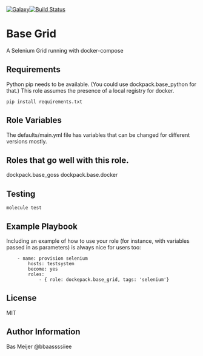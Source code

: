 [![Galaxy](https://img.shields.io/badge/galaxy-dockpack.base__grid-blue.svg?style=flat)](https://galaxy.ansible.com/dockpack/base_grid)[![Build Status](https://api.travis-ci.org/dockpack/base_grid.svg)](https://travis-ci.org/dockpack/base_grid)


Base Grid
=========

A Selenium Grid running with docker-compose

Requirements
------------
Python pip needs to be available. (You could use dockpack.base_python for that.)
This role assumes the presence of a local registry for docker.

```
pip install requirements.txt
```

Role Variables
--------------

The defaults/main.yml file has variables that can be changed for different versions mostly.

Roles that go well with this role.
------------

dockpack.base_goss
dockpack.base.docker

Testing
-------

```
molecule test
```

Example Playbook
----------------

Including an example of how to use your role (for instance, with variables passed in as parameters) is always nice for users too:

		- name: provision selenium
			hosts: testsystem
			become: yes
			roles:
				- { role: dockepack.base_grid, tags: 'selenium'}

License
-------

MIT

Author Information
------------------

Bas Meijer
@bbaassssiiee
